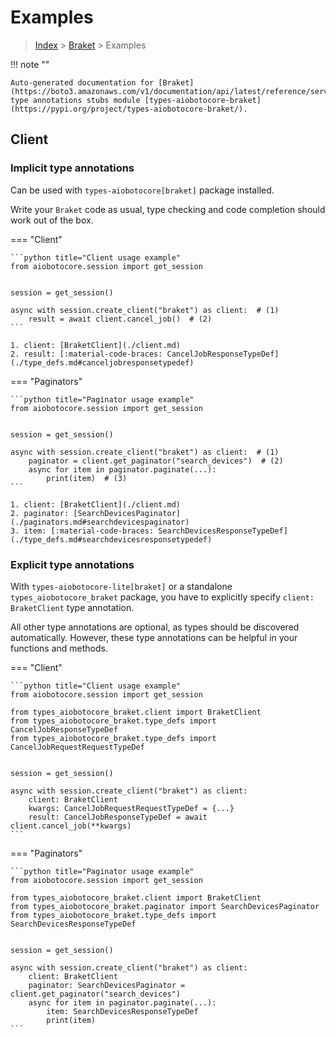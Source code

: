 # Examples

> [Index](../README.md) > [Braket](./README.md) > Examples

!!! note ""

    Auto-generated documentation for [Braket](https://boto3.amazonaws.com/v1/documentation/api/latest/reference/services/braket.html#Braket)
    type annotations stubs module [types-aiobotocore-braket](https://pypi.org/project/types-aiobotocore-braket/).

## Client

### Implicit type annotations

Can be used with `types-aiobotocore[braket]` package installed.

Write your `Braket` code as usual,
type checking and code completion should work out of the box.



=== "Client"

    ```python title="Client usage example"
    from aiobotocore.session import get_session


    session = get_session()

    async with session.create_client("braket") as client:  # (1)
        result = await client.cancel_job()  # (2)
    ```

    1. client: [BraketClient](./client.md)
    2. result: [:material-code-braces: CancelJobResponseTypeDef](./type_defs.md#canceljobresponsetypedef) 



=== "Paginators"

    ```python title="Paginator usage example"
    from aiobotocore.session import get_session


    session = get_session()

    async with session.create_client("braket") as client:  # (1)
        paginator = client.get_paginator("search_devices")  # (2)
        async for item in paginator.paginate(...):
            print(item)  # (3)
    ```

    1. client: [BraketClient](./client.md)
    2. paginator: [SearchDevicesPaginator](./paginators.md#searchdevicespaginator)
    3. item: [:material-code-braces: SearchDevicesResponseTypeDef](./type_defs.md#searchdevicesresponsetypedef) 




### Explicit type annotations

With `types-aiobotocore-lite[braket]`
or a standalone `types_aiobotocore_braket` package, you have to explicitly specify
`client: BraketClient` type annotation.

All other type annotations are optional, as types should be discovered automatically.
However, these type annotations can be helpful in your functions and methods.


=== "Client"

    ```python title="Client usage example"
    from aiobotocore.session import get_session

    from types_aiobotocore_braket.client import BraketClient
    from types_aiobotocore_braket.type_defs import CancelJobResponseTypeDef
    from types_aiobotocore_braket.type_defs import CancelJobRequestRequestTypeDef


    session = get_session()

    async with session.create_client("braket") as client:
        client: BraketClient
        kwargs: CancelJobRequestRequestTypeDef = {...}
        result: CancelJobResponseTypeDef = await client.cancel_job(**kwargs)
    ```



=== "Paginators"

    ```python title="Paginator usage example"
    from aiobotocore.session import get_session

    from types_aiobotocore_braket.client import BraketClient
    from types_aiobotocore_braket.paginator import SearchDevicesPaginator
    from types_aiobotocore_braket.type_defs import SearchDevicesResponseTypeDef


    session = get_session()

    async with session.create_client("braket") as client:
        client: BraketClient
        paginator: SearchDevicesPaginator = client.get_paginator("search_devices")
        async for item in paginator.paginate(...):
            item: SearchDevicesResponseTypeDef
            print(item)
    ```


